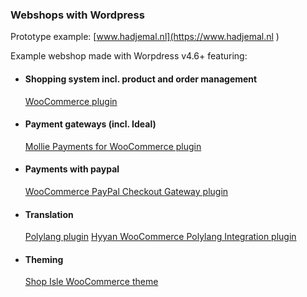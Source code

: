 ### Webshops with Wordpress

Prototype example: [www.hadjemal.nl](https://www.hadjemal.nl ) 

Example webshop made with Worpdress v4.6+ featuring:

  - #### Shopping system incl. product and order management
    [WooCommerce plugin](https://wordpress.org/plugins/woocommerce/)
    
  - #### Payment gateways (incl. Ideal)
    [Mollie Payments for WooCommerce plugin](https://wordpress.org/plugins/mollie-payments-for-woocommerce/)
    
  - #### Payments with paypal 
    [WooCommerce PayPal Checkout Gateway plugin](https://wordpress.org/plugins/woocommerce-gateway-paypal-express-checkout/)
    
    
  - #### Translation
    [Polylang plugin](https://wordpress.org/plugins/polylang/)
    [Hyyan WooCommerce Polylang Integration plugin](https://wordpress.org/plugins/woo-poly-integration/)

  - #### Theming
    [Shop Isle WooCommerce theme](https://themeisle.com/themes/shop-isle/)



